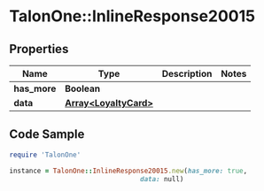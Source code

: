 # TalonOne::InlineResponse20015

## Properties

Name | Type | Description | Notes
------------ | ------------- | ------------- | -------------
**has_more** | **Boolean** |  | 
**data** | [**Array&lt;LoyaltyCard&gt;**](LoyaltyCard.md) |  | 

## Code Sample

```ruby
require 'TalonOne'

instance = TalonOne::InlineResponse20015.new(has_more: true,
                                 data: null)
```


